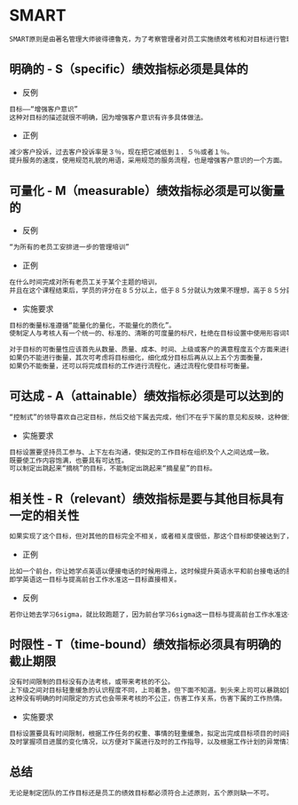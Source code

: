 # SMART
```md
SMART原则是由著名管理大师彼得德鲁克，为了考察管理者对员工实施绩效考核和对目标进行管理而提出，它来自《管理的实践》这本书。
```
## 明确的 - S（specific）绩效指标必须是具体的
* 反例
```md
目标——“增强客户意识”
这种对目标的描述就很不明确，因为增强客户意识有许多具体做法。
```
* 正例
```md
减少客户投诉，过去客户投诉率是３％，现在把它减低到１．５％或者１％。
提升服务的速度，使用规范礼貌的用语，采用规范的服务流程，也是增强客户意识的一个方面。
```
## 可量化 - M（measurable）绩效指标必须是可以衡量的
* 反例
```md
“为所有的老员工安排进一步的管理培训”
```
* 正例
```md
在什么时间完成对所有老员工关于某个主题的培训，
并且在这个课程结束后，学员的评分在８５分以上，低于８５分就认为效果不理想，高于８５分就是所期待的结果。
```
* 实施要求
```md
目标的衡量标准遵循“能量化的量化，不能量化的质化”。
使制定人与考核人有一个统一的、标准的、清晰的可度量的标尺，杜绝在目标设置中使用形容词等概念模糊、无法衡量的描述。
```
```md
对于目标的可衡量性应该首先从数量、质量、成本、时间、上级或客户的满意程度五个方面来进行，
如果仍不能进行衡量，其次可考虑将目标细化，细化成分目标后再从以上五个方面衡量，
如果仍不能衡量，还可以将完成目标的工作进行流程化，通过流程化使目标可衡量。
```
## 可达成 - A（attainable）绩效指标必须是可以达到的
```md
“控制式”的领导喜欢自己定目标，然后交给下属去完成，他们不在乎下属的意见和反映，这种做法越来越没有市场。
```
* 实施要求
```md
目标设置要坚持员工参与、上下左右沟通，使拟定的工作目标在组织及个人之间达成一致。
既要使工作内容饱满，也要具有可达性。
可以制定出跳起来“摘桃”的目标，不能制定出跳起来“摘星星”的目标。
```
## 相关性 - R（relevant）绩效指标是要与其他目标具有一定的相关性
```md
如果实现了这个目标，但对其他的目标完全不相关，或者相关度很低，那这个目标即使被达到了，意义也不是很大。
```
* 正例
```md
比如一个前台，你让她学点英语以便接电话的时候用得上，这时候提升英语水平和前台接电话的服务质量有关联，
即学英语这一目标与提高前台工作水准这一目标直接相关。
```
* 反例
```md
若你让她去学习6sigma，就比较跑题了，因为前台学习6sigma这一目标与提高前台工作水准这一目标相关度很低。
```
## 时限性 - T（time-bound）绩效指标必须具有明确的截止期限
```md
没有时间限制的目标没有办法考核，或带来考核的不公。
上下级之间对目标轻重缓急的认识程度不同，上司着急，但下面不知道。到头来上司可以暴跳如雷，而下属觉得委屈。
这种没有明确的时间限定的方式也会带来考核的不公正，伤害工作关系，伤害下属的工作热情。
```
* 实施要求
```md
目标设置要具有时间限制，根据工作任务的权重、事情的轻重缓急，拟定出完成目标项目的时间要求，定期检查项目的完成进度，
及时掌握项目进展的变化情况，以方便对下属进行及时的工作指导，以及根据工作计划的异常情况变化及时地调整工作计划。
```
## 总结
```md
无论是制定团队的工作目标还是员工的绩效目标都必须符合上述原则，五个原则缺一不可。
```
